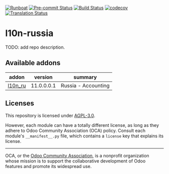 
[![Runboat](https://img.shields.io/badge/runboat-Try%20me-875A7B.png)](https://runboat.odoo-community.org/builds?repo=OCA/l10n-russia&target_branch=11.0)
[![Pre-commit Status](https://github.com/OCA/l10n-russia/actions/workflows/pre-commit.yml/badge.svg?branch=11.0)](https://github.com/OCA/l10n-russia/actions/workflows/pre-commit.yml?query=branch%3A11.0)
[![Build Status](https://github.com/OCA/l10n-russia/actions/workflows/test.yml/badge.svg?branch=11.0)](https://github.com/OCA/l10n-russia/actions/workflows/test.yml?query=branch%3A11.0)
[![codecov](https://codecov.io/gh/OCA/l10n-russia/branch/11.0/graph/badge.svg)](https://codecov.io/gh/OCA/l10n-russia)
[![Translation Status](https://translation.odoo-community.org/widgets/l10n-russia-11-0/-/svg-badge.svg)](https://translation.odoo-community.org/engage/l10n-russia-11-0/?utm_source=widget)

<!-- /!\ do not modify above this line -->

# l10n-russia

TODO: add repo description.

<!-- /!\ do not modify below this line -->

<!-- prettier-ignore-start -->

[//]: # (addons)

Available addons
----------------
addon | version | summary
--- | --- | ---
[l10n_ru](l10n_ru/) | 11.0.0.0.1 | Russia - Accounting

[//]: # (end addons)

<!-- prettier-ignore-end -->

## Licenses

This repository is licensed under [AGPL-3.0](LICENSE).

However, each module can have a totally different license, as long as they adhere to Odoo Community Association (OCA)
policy. Consult each module's `__manifest__.py` file, which contains a `license` key
that explains its license.

----
OCA, or the [Odoo Community Association](http://odoo-community.org/), is a nonprofit
organization whose mission is to support the collaborative development of Odoo features
and promote its widespread use.
